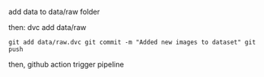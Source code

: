 add data to data/raw folder

then: dvc add data/raw

`
git add data/raw.dvc
git commit -m "Added new images to dataset"
git push
`

then, github action trigger pipeline 